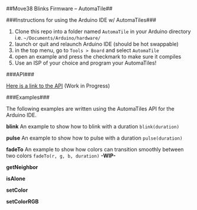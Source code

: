 ##Move38 Blinks Firmware – AutomaTile##

###Instructions for using the Arduino IDE w/ AutomaTiles###
1. Clone this repo into a folder named `AutomaTile` in your Arduino directory i.e. `~/Documents/Arduino/hardware/`
2. launch or quit and relaunch Arduino IDE (should be hot swappable)
3. in the top menu, go to `Tools > Board` and select `AutomaTile`
4. open an example and press the checkmark to make sure it compiles
5. Use an ISP of your choice and program your AutomaTiles!

###API###

[Here is a link to the API](API.md) (Work in Progress)

###Examples###

The following examples are written using the AutomaTiles API for the Arduino IDE.

**blink**
An example to show how to blink with a duration `blink(duration)`

**pulse**
An example to show how to pulse with a duration `pulse(duration)`

**fadeTo**
An example to show how colors can transition smoothly between two colors `fadeTo(r, g, b, duration)` **-WIP-**

**getNeighbor**

**isAlone**

**setColor**

**setColorRGB**

